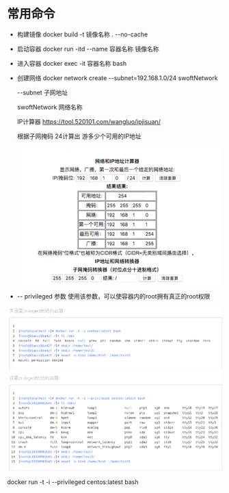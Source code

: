 # 常用命令

* 构建镜像
  docker build -t 镜像名称  .   --no-cache

* 启动容器
  docker run -itd --name 容器名称  镜像名称

* 进入容器
  docker exec -it 容器名称 bash

* 创建网络
  docker network create --subnet=192.168.1.0/24 swoftNetwork

  --subnet 子网地址

  swoftNetwork 网络名称

  IP计算器 https://tool.520101.com/wangluo/ipjisuan/

  根据子网掩码 24计算出 游多少个可用的IP地址

  ![](assets/markdown-img-paste-20190713195143543.png)


* -- privileged 参数
  使用该参数，可以使容器内的root拥有真正的root权限

 ![](assets/markdown-img-paste-20190725101043184.png)

 docker run -t -i --privileged centos:latest bash
